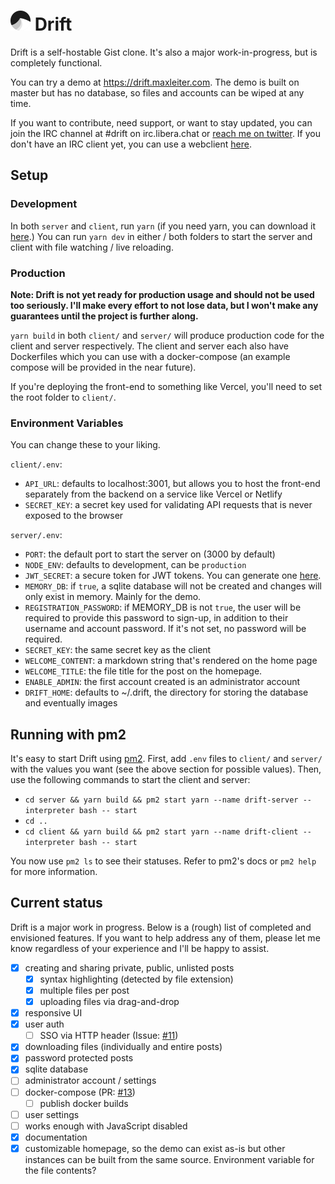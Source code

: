 # <img src="client/public/assets/logo.png" height="32px" alt="" /> Drift

Drift is a self-hostable Gist clone. It's also a major work-in-progress, but is completely functional.

You can try a demo at https://drift.maxleiter.com. The demo is built on master but has no database, so files and accounts can be wiped at any time.

If you want to contribute, need support, or want to stay updated, you can join the IRC channel at #drift on irc.libera.chat or [reach me on twitter](https://twitter.com/Max_Leiter). If you don't have an IRC client yet, you can use a webclient [here](https://demo.thelounge.chat/#/connect?join=%23drift&nick=drift-user&realname=Drift%20User).

## Setup

### Development

In both `server` and `client`, run `yarn` (if you need yarn, you can download it [here](https://yarnpkg.com/).)
You can run `yarn dev` in either / both folders to start the server and client with file watching / live reloading.

### Production

**Note: Drift is not yet ready for production usage and should not be used too seriously. I'll make every effort to not lose data, but I won't make any guarantees until the project is further along.**

`yarn build` in both `client/` and `server/` will produce production code for the client and server respectively. The client and server each also have Dockerfiles which you can use with a docker-compose (an example compose will be provided in the near future).

If you're deploying the front-end to something like Vercel, you'll need to set the root folder to `client/`.

### Environment Variables

You can change these to your liking.

`client/.env`:

- `API_URL`: defaults to localhost:3001, but allows you to host the front-end separately from the backend on a service like Vercel or Netlify
- `SECRET_KEY`: a secret key used for validating API requests that is never exposed to the browser

`server/.env`:

- `PORT`: the default port to start the server on (3000 by default)
- `NODE_ENV`: defaults to development, can be `production`
- `JWT_SECRET`: a secure token for JWT tokens. You can generate one [here](https://www.grc.com/passwords.htm).
- `MEMORY_DB`: if `true`, a sqlite database will not be created and changes will only exist in memory. Mainly for the demo.
- `REGISTRATION_PASSWORD`: if MEMORY_DB is not `true`, the user will be required to provide this password to sign-up, in addition to their username and account password. If it's not set, no password will be required.
- `SECRET_KEY`: the same secret key as the client
- `WELCOME_CONTENT`: a markdown string that's rendered on the home page
- `WELCOME_TITLE`: the file title for the post on the homepage.
- `ENABLE_ADMIN`: the first account created is an administrator account
- `DRIFT_HOME`: defaults to ~/.drift, the directory for storing the database and eventually images

## Running with pm2

It's easy to start Drift using [pm2](https://pm2.keymetrics.io/).
First, add `.env` files to `client/` and `server/` with the values you want (see the above section for possible values).
Then, use the following commands to start the client and server:

- `cd server && yarn build && pm2 start yarn --name drift-server --interpreter bash -- start`
- `cd ..`
- `cd client && yarn build && pm2 start yarn --name drift-client --interpreter bash -- start`

You now use `pm2 ls` to see their statuses. Refer to pm2's docs or `pm2 help` for more information.

## Current status

Drift is a major work in progress. Below is a (rough) list of completed and envisioned features. If you want to help address any of them, please let me know regardless of your experience and I'll be happy to assist.

- [x] creating and sharing private, public, unlisted posts
  - [x] syntax highlighting (detected by file extension)
  - [x] multiple files per post
  - [x] uploading files via drag-and-drop
- [x] responsive UI
- [x] user auth
  - [ ] SSO via HTTP header (Issue: [#11](https://github.com/MaxLeiter/Drift/issues/11))
- [x] downloading files (individually and entire posts)
- [x] password protected posts
- [x] sqlite database
- [ ] administrator account / settings
- [ ] docker-compose (PR: [#13](https://github.com/MaxLeiter/Drift/pull/13))
  - [ ] publish docker builds
- [ ] user settings
- [ ] works enough with JavaScript disabled
- [x] documentation
- [x] customizable homepage, so the demo can exist as-is but other instances can be built from the same source. Environment variable for the file contents?

